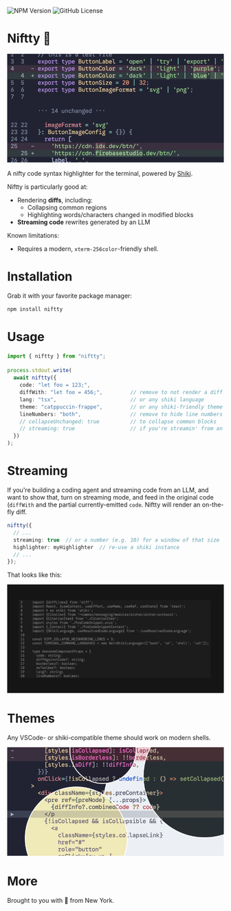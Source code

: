 ![NPM Version](https://img.shields.io/npm/v/niftty)
![GitHub License](https://img.shields.io/github/license/romannurik/niftty)

# Niftty 🐚

![Hero screenshot](./art/intra-line.png)

A nifty code syntax highlighter for the terminal, powered by [Shiki](https://shiki.style/).

Niftty is particularly good at:

- Rendering **diffs**, including:
  - Collapsing common regions
  - Highlighting words/characters changed in modified blocks
- **Streaming code** rewrites generated by an LLM

Known limitations:

- Requires a modern, `xterm-256color`-friendly shell.

# Installation

Grab it with your favorite package manager:

```bash
npm install niftty
```

# Usage

```typescript
import { niftty } from "niftty";

process.stdout.write(
  await niftty({
    code: "let foo = 123;",
    diffWith: "let foo = 456;",         // remove to not render a diff
    lang: "tsx",                        // or any shiki language
    theme: "catppuccin-frappe",         // or any shiki-friendly theme
    lineNumbers: "both",                // remove to hide line numbers
    // collapseUnchanged: true          // to collapse common blocks
    // streaming: true                  // if you're streamin' from an LLM
  })
);
```

# Streaming

If you're building a coding agent and streaming code from an LLM, and want to show that, turn on streaming mode, and feed in the original code (`diffWith` and the partial currently-emitted `code`. Niftty will render an on-the-fly diff.

```typescript
niftty({
  // ...
  streaming: true  // or a number (e.g. 10) for a window of that size
  highlighter: myHighlighter  // re-use a shiki instance
  // ...
});
```

That looks like this:

![Streaming](./art/streaming.gif)

# Themes

Any VSCode- or shiki-compatible theme should work on modern shells.

![Themes](./art/themes.png)

# More

Brought to you with 💜 from New York.